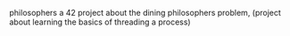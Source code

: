 philosophers a 42 project about the dining philosophers problem, (project about learning the basics of threading a process)
